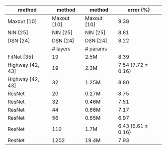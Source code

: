 | method           | method      | method      | error (%)          |
|------------------|-------------|-------------|--------------------|
| Maxout [10]      | Maxout [10] | Maxout [10] | 9.38               |
| NIN [25]         | NIN [25]    | NIN [25]    | 8.81               |
| DSN [24]         | DSN [24]    | DSN [24]    | 8.22               |
|                  | # layers    | # params    |                    |
| FitNet [35]      | 19          | 2.5M        | 8.39               |
| Highway [42, 43] | 19          | 2.3M        | 7.54 (7.72 ± 0.16) |
| Highway [42, 43] | 32          | 1.25M       | 8.80               |
| ResNet           | 20          | 0.27M       | 8.75               |
| ResNet           | 32          | 0.46M       | 7.51               |
| ResNet           | 44          | 0.66M       | 7.17               |
| ResNet           | 56          | 0.85M       | 6.97               |
| ResNet           | 110         | 1.7M        | 6.43 (6.61 ± 0.16) |
| ResNet           | 1202        | 19.4M       | 7.93               |